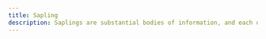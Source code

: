 ```yaml
---
title: Sapling
description: Saplings are substantial bodies of information, and each one is fully-formed and could be published as its own blog post.
---
```

